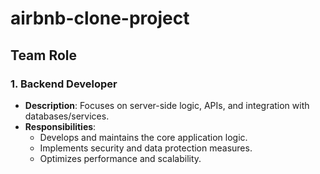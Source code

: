 # airbnb-clone-project

## Team Role
### 1. Backend Developer
- **Description**: Focuses on server-side logic, APIs, and integration with databases/services.
- **Responsibilities**:
  - Develops and maintains the core application logic.
  - Implements security and data protection measures.
  - Optimizes performance and scalability.

